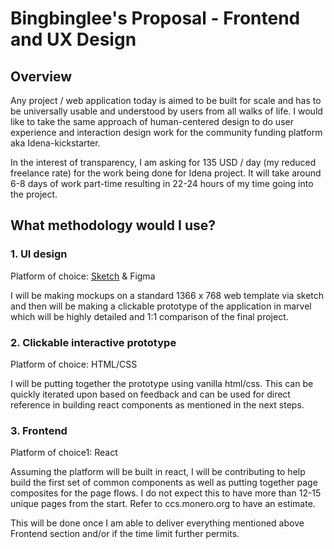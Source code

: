 # Bingbinglee's Proposal - Frontend and UX Design

## Overview
Any project / web application today is aimed to be built for scale and has to be universally usable and understood by users from all walks of life. 
I would like to take the same approach of human-centered design to do user experience and interaction design work for the community funding platform aka Idena-kickstarter.

In the interest of transparency, I am asking for 135 USD / day (my reduced freelance rate) for the work being done for Idena project. It will take around 6-8 days of work part-time resulting in 22-24 hours of my time going into the project. 

## What methodology would I use? 

### 1. UI design
Platform of choice: [Sketch](https://www.sketch.com/) & Figma

I will be making mockups on a standard 1366 x 768 web template via sketch and then will be making a clickable prototype of the application in marvel which will be highly detailed and 1:1 comparison of the final project. 

### 2. Clickable interactive prototype
Platform of choice: HTML/CSS

I will be putting together the prototype using vanilla html/css. This can be quickly iterated upon based on feedback and can be used for direct reference in building react components as mentioned in the next steps.

### 3. Frontend
Platform of choice1: React

Assuming the platform will be built in react, I will be contributing to help build the first set of common components as well as putting together page composites for the page flows. I do not expect this to have more than 12-15 unique pages from the start. Refer to ccs.monero.org to have an estimate. 

This will be done once I am able to deliver everything mentioned above Frontend section and/or if the time limit further permits. 

